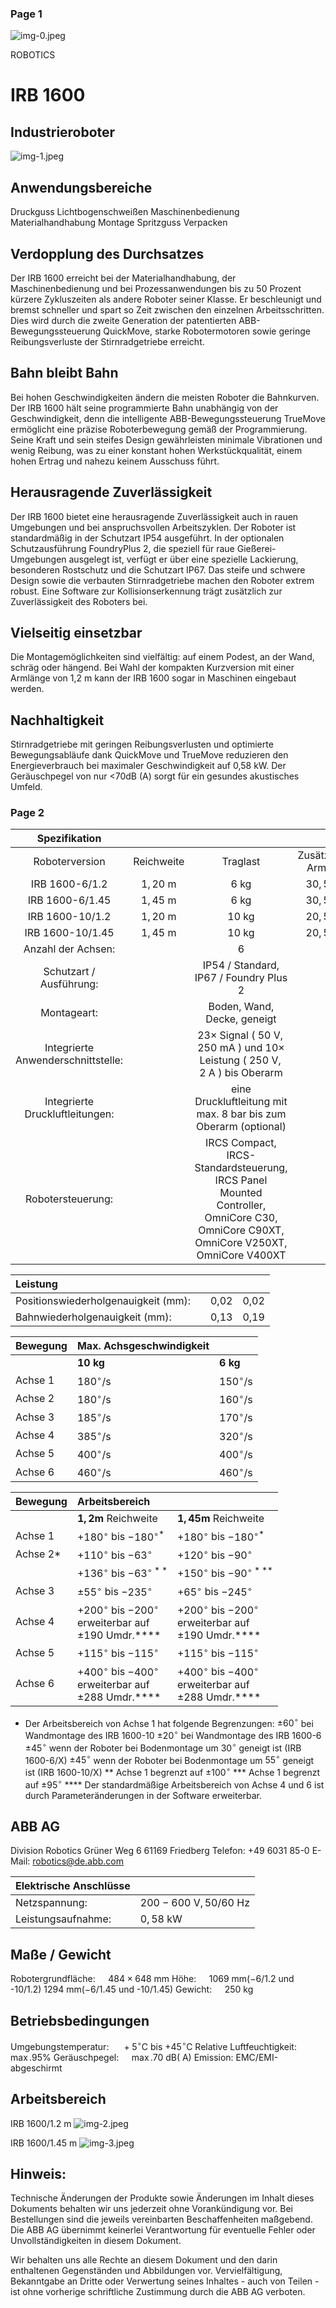 ### Page 1
![img-0.jpeg](img-0.jpeg)

ROBOTICS

# IRB 1600 

## Industrieroboter

![img-1.jpeg](img-1.jpeg)

## Anwendungsbereiche

Druckguss
Lichtbogenschweißen
Maschinenbedienung
Materialhandhabung
Montage
Spritzguss
Verpacken

## Verdopplung des Durchsatzes

Der IRB 1600 erreicht bei der Materialhandhabung, der Maschinenbedienung und bei Prozessanwendungen bis zu 50 Prozent kürzere Zykluszeiten als andere Roboter seiner Klasse. Er beschleunigt und bremst schneller und spart so Zeit zwischen den einzelnen Arbeitsschritten. Dies wird durch die zweite Generation der patentierten ABB-Bewegungssteuerung QuickMove, starke Robotermotoren sowie geringe Reibungsverluste der Stirnradgetriebe erreicht.

## Bahn bleibt Bahn

Bei hohen Geschwindigkeiten ändern die meisten Roboter die Bahnkurven. Der IRB 1600 hält seine programmierte Bahn unabhängig von der Geschwindigkeit, denn die intelligente ABB-Bewegungssteuerung TrueMove ermöglicht eine präzise Roboterbewegung gemäß der Programmierung. Seine Kraft und sein steifes Design gewährleisten minimale Vibrationen und wenig Reibung, was zu einer konstant hohen Werkstückqualität, einem hohen Ertrag und nahezu keinem Ausschuss führt.

## Herausragende Zuverlässigkeit

Der IRB 1600 bietet eine herausragende Zuverlässigkeit auch in rauen Umgebungen und bei anspruchsvollen Arbeitszyklen. Der Roboter ist standardmäßig in der Schutzart IP54 ausgeführt. In der optionalen Schutzausführung FoundryPlus 2, die speziell für raue Gießerei-Umgebungen ausgelegt ist, verfügt er über eine spezielle Lackierung, besonderen Rostschutz und die Schutzart IP67. Das steife und schwere Design sowie die verbauten Stirnradgetriebe machen den Roboter extrem robust. Eine Software zur Kollisionserkennung trägt zusätzlich zur Zuverlässigkeit des Roboters bei.

## Vielseitig einsetzbar

Die Montagemöglichkeiten sind vielfältig: auf einem Podest, an der Wand, schräg oder hängend. Bei Wahl der kompakten Kurzversion mit einer Armlänge von 1,2 m kann der IRB 1600 sogar in Maschinen eingebaut werden.

## Nachhaltigkeit

Stirnradgetriebe mit geringen Reibungsverlusten und optimierte Bewegungsabläufe dank QuickMove und TrueMove reduzieren den Energieverbrauch bei maximaler Geschwindigkeit auf 0,58 kW. Der Geräuschpegel von nur <70dB (A) sorgt für ein gesundes akustisches Umfeld.

### Page 2
| Spezifikation |  |  |  |
| :--: | :--: | :--: | :--: |
| Roboterversion | Reichweite | Traglast | Zusätzliche <br> Armlast |
| IRB 1600-6/1.2 | $1,20 \mathrm{~m}$ | 6 kg | $30,5 \mathrm{~kg}$ |
| IRB 1600-6/1.45 | $1,45 \mathrm{~m}$ | 6 kg | $30,5 \mathrm{~kg}$ |
| IRB 1600-10/1.2 | $1,20 \mathrm{~m}$ | 10 kg | $20,5 \mathrm{~kg}$ |
| IRB 1600-10/1.45 | $1,45 \mathrm{~m}$ | 10 kg | $20,5 \mathrm{~kg}$ |
| Anzahl der Achsen: |  | 6 |  |
| Schutzart / Ausführung: |  | IP54 / Standard, <br> IP67 / Foundry Plus 2 |  |
| Montageart: |  | Boden, Wand, Decke, geneigt |  |
| Integrierte Anwenderschnittstelle: |  | $23 \times$ Signal ( $50 \mathrm{~V}, 250 \mathrm{~mA}$ ) und 10× Leistung ( $250 \mathrm{~V}, 2 \mathrm{~A}$ ) bis Oberarm |  |
| Integrierte Druckluftleitungen: |  | eine Druckluftleitung mit max. 8 bar bis zum Oberarm (optional) |  |
| Robotersteuerung: |  | IRCS Compact, <br> IRCS-Standardsteuerung, <br> IRCS Panel Mounted Controller, <br> OmniCore C30, OmniCore C90XT, <br> OmniCore V250XT, <br> OmniCore V400XT |  |


| Leistung |  |  |  |
| :-- | :-- | :-- | :-- |
| Positionswiederholgenauigkeit (mm): |  | 0,02 | 0,02 |
| Bahnwiederholgenauigkeit (mm): |  | 0,13 | 0,19 |


| Bewegung | Max. Achsgeschwindigkeit |  |
| :-- | :-- | :-- |
|  | $\mathbf{1 0} \mathbf{~ k g}$ | $\mathbf{6} \mathbf{~ k g}$ |
| Achse 1 | $180^{\circ} / \mathrm{s}$ | $150^{\circ} / \mathrm{s}$ |
| Achse 2 | $180^{\circ} / \mathrm{s}$ | $160^{\circ} / \mathrm{s}$ |
| Achse 3 | $185^{\circ} / \mathrm{s}$ | $170^{\circ} / \mathrm{s}$ |
| Achse 4 | $385^{\circ} / \mathrm{s}$ | $320^{\circ} / \mathrm{s}$ |
| Achse 5 | $400^{\circ} / \mathrm{s}$ | $400^{\circ} / \mathrm{s}$ |
| Achse 6 | $460^{\circ} / \mathrm{s}$ | $460^{\circ} / \mathrm{s}$ |


| Bewegung | Arbeitsbereich |  |
| :-- | :-- | :-- |
|  | $\mathbf{1 , 2} \mathbf{m}$ Reichweite | $\mathbf{1 , 4 5} \mathbf{m}$ Reichweite |
| Achse 1 | $+180^{\circ}$ bis $-180^{\circ *}$ | $+180^{\circ}$ bis $-180^{\circ *}$ |
| Achse 2* | $+110^{\circ}$ bis $-63^{\circ}$ | $+120^{\circ}$ bis $-90^{\circ}$ |
|  | $+136^{\circ}$ bis $-63^{\circ * *}$ | $+150^{\circ}$ bis $-90^{\circ * * *}$ |
| Achse 3 | $\pm 55^{\circ}$ bis $-235^{\circ}$ | $+65^{\circ}$ bis $-245^{\circ}$ |
| Achse 4 | $+200^{\circ}$ bis $-200^{\circ}$ <br> erweiterbar auf <br> $\pm 190$ Umdr.**** | $+200^{\circ}$ bis $-200^{\circ}$ <br> erweiterbar auf <br> $\pm 190$ Umdr.**** |
| Achse 5 | $+115^{\circ}$ bis $-115^{\circ}$ | $+115^{\circ}$ bis $-115^{\circ}$ |
| Achse 6 | $+400^{\circ}$ bis $-400^{\circ}$ <br> erweiterbar auf <br> $\pm 288$ Umdr.**** | $+400^{\circ}$ bis $-400^{\circ}$ <br> erweiterbar auf <br> $\pm 288$ Umdr.**** |

* Der Arbeitsbereich von Achse 1 hat folgende Begrenzungen: $\pm 60^{\circ}$ bei Wandmontage des IRB 1600-10 $\pm 20^{\circ}$ bei Wandmontage des IRB 1600-6 $\pm 45^{\circ}$ wenn der Roboter bei Bodenmontage um $30^{\circ}$ geneigt ist (IRB 1600-6/X) $\pm 45^{\circ}$ wenn der Roboter bei Bodenmontage um $55^{\circ}$ geneigt ist (IRB 1600-10/X)
** Achse 1 begrenzt auf $\pm 100^{\circ}$
*** Achse 1 begrenzt auf $\pm 95^{\circ}$
**** Der standardmäßige Arbeitsbereich von Achse 4 und 6 ist durch Parameteränderungen in der Software erweiterbar.


## ABB AG

Division Robotics
Grüner Weg 6
61169 Friedberg
Telefon: +49 6031 85-0
E-Mail: robotics@de.abb.com

| Elektrische Anschlüsse |  |
| :-- | :-- |
| Netzspannung: | $200-600 \mathrm{~V}, 50 / 60 \mathrm{~Hz}$ |
| Leistungsaufnahme: | $0,58 \mathrm{~kW}$ |

## Maße / Gewicht

Robotergrundfläche: $\quad 484 \times 648 \mathrm{~mm}$
Höhe: $\quad 1069 \mathrm{~mm}(-6 / 1.2$ und -10/1.2)
$1294 \mathrm{~mm}(-6 / 1.45$ und -10/1.45)
Gewicht: $\quad 250 \mathrm{~kg}$

## Betriebsbedingungen

Umgebungstemperatur: $\quad+5^{\circ} \mathrm{C}$ bis $+45^{\circ} \mathrm{C}$
Relative Luftfeuchtigkeit: $\quad \max .95 \%$
Geräuschpegel: $\quad \max .70 \mathrm{~dB}(\mathrm{~A})$
Emission: EMC/EMI-abgeschirmt

## Arbeitsbereich

IRB 1600/1.2 m
![img-2.jpeg](img-2.jpeg)

IRB 1600/1.45 m
![img-3.jpeg](img-3.jpeg)

## Hinweis:

Technische Änderungen der Produkte sowie Änderungen im Inhalt dieses Dokuments behalten wir uns jederzeit ohne Vorankündigung vor. Bei Bestellungen sind die jeweils vereinbarten Beschaffenheiten maßgebend. Die ABB AG übernimmt keinerlei Verantwortung für eventuelle Fehler oder Unvollständigkeiten in diesem Dokument.

Wir behalten uns alle Rechte an diesem Dokument und den darin enthaltenen Gegenständen und Abbildungen vor. Vervielfältigung, Bekanntgabe an Dritte oder Verwertung seines Inhaltes - auch von Teilen - ist ohne vorherige schriftliche Zustimmung durch die ABB AG verboten.